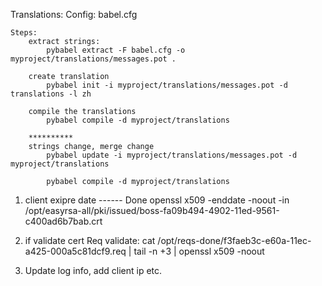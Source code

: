 Translations:
    Config: babel.cfg
    
    Steps:
        extract strings: 
            pybabel extract -F babel.cfg -o myproject/translations/messages.pot .

        create translation
            pybabel init -i myproject/translations/messages.pot -d translations -l zh

        compile the translations
            pybabel compile -d myproject/translations

        **********
        strings change, merge change
            pybabel update -i myproject/translations/messages.pot -d myproject/translations

            pybabel compile -d myproject/translations

1. client exipre date ------ Done
openssl x509 -enddate -noout -in /opt/easyrsa-all/pki/issued/boss-fa09b494-4902-11ed-9561-c400ad6b7bab.crt

2. if validate cert
Req validate:
cat /opt/reqs-done/f3faeb3c-e60a-11ec-a425-000a5c81dcf9.req | tail -n +3  |  openssl x509 -noout

3. Update log info, add client ip etc. 

